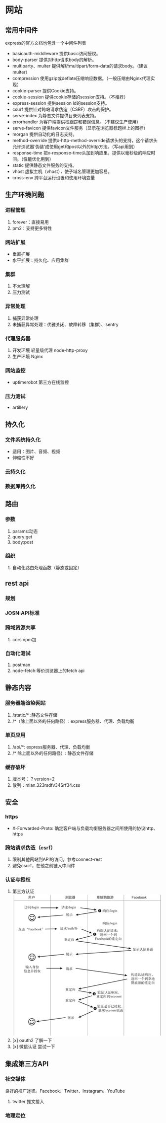 # 网站

## 常用中间件
express的官方文档也包含一个中间件列表
- basicauth-middleware
  提供basic访问授权。
- body-parser
  提供对http请求body的解析。
- multiparty、multer
  提供解析multipart/form-data的请求body。（建议 multer）
- compression
  使用gzip或deflate压缩响应数据。（一般压缩由Nginx代理实现）
- cookie-parser
  提供Cookie支持。
- cookie-session
  提供cookie存储的session支持。（不推荐）
- express-session
  提供session id的session支持。
- csurf
  提供针对跨站请求伪造（CSRF）攻击的保护。
- serve-index
  为静态文件提供目录列表支持。
- errorhandler
  为客户端提供栈跟踪和错误信息。（不建议生产使用）
- serve-favicon
  提供favicon文件服务（显示在浏览器标题栏上的图标）
- morgan
  提供自动化的日志支持。
- method-override
  提供x-http-method-override请求头的支持，这个请求头允许浏览器‘伪装’成使用get和post以外的http方法。（写api用到）
- response-time
  把x-response-time头加到响应里，提供以毫秒级的响应时间。（性能优化用到）
- static
  提供静态文件服务的支持。
- vhost
  虚拟主机（vhost），使子域名管理更加容易。
- cross-env
  跨平台运行设置和使用环境变量

## 生产环境问题
### 进程管理
1. forever：直接易用
2. pm2：支持更多特性

### 网站扩展
- 垂直扩展
- 水平扩展：持久化、应用集群
### 集群
1. 不太理解
2. 压力测试

### 异常处理
1. 捕获异常处理
2. 未捕获异常处理：优雅关闭、故障转移（集群）、sentry

### 代理服务器
1. 开发环境 轻量级代理 node-http-proxy
2. 生产环境 Nginx

### 网站监控
- uptimerobot 第三方在线监控

### 压力测试
- artillery

## 持久化
### 文件系统持久化
- 适用：图片、音频、视频
- 伸缩性不好

### 云持久化

### 数据库持久化

## 路由
### 参数
1. params:动态
2. query:get
3. body:post

### 组织
1. 自动化路由处理函数（静态或固定）

## rest api
### 规划
### JOSN:API标准
### 跨域资源共享
1. cors npm包
### 自动化测试
1. postman
2. node-fetch:等价浏览器上的fetch api

## 静态内容
### 服务器端渲染网站
1. /static/* :静态文件存储
2. /*（除上面以外的任何路径）: express服务器、代理、负载均衡
### 单页应用
1. /api/*: express服务器、代理、负载均衡
2. /* 除上面以外的任何路径）: 静态文件存储
### 缓存破坏
1. 版本号：？version=2
2. 散列：mian.323rsdfv34Srf34.css

## 安全
### https
- X-Forwarded-Proto: 确定客户端与负载均衡服务器之间所使用的协议http、https
### 跨站请求伪造（csrf）
1. 限制其他网站到API的访问，参考connect-rest
2. 避免csurf，在他之前链入中间件
### 认证与授权
1. 第三方认证
![截图](./renzheng.png)
2. [x] oauth2 了解一下
3. [x] 微信认证 尝试一下

## 集成第三方API
### 社交媒体
良好的推广途径。Facebook、Twitter、Instagram、YouTube
1. twitter 推文接入
### 地理定位 